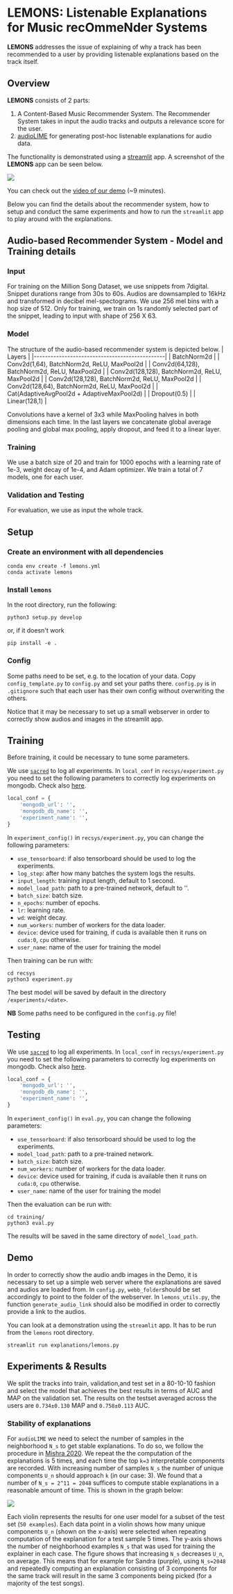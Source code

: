 # LEMONS: Listenable Explanations for Music recOmmeNder Systems

**LEMONS** addresses the issue of explaining of why a track has been recommended to a user by providing listenable
explanations based on the track itself.

## Overview

**LEMONS** consists of 2 parts:

1. A Content-Based Music Recommender System. The Recommender System takes in input the audio tracks and outputs a
   relevance score for the user.
2. [audioLIME](https://github.com/CPJKU/audioLIME) for generating post-hoc listenable explanations for audio data.

The functionality is demonstrated using a [streamlit](https://www.streamlit.io/) app. A screenshot of the **LEMONS** app
can be seen below.

![](imgs/landing_page.png)

You can check out the [video of our demo](https://www.youtube.com/watch?v=giSPrPnZ7mc) (~9 minutes).

Below you can find the details about the recommender system, how to setup and conduct the same experiments
and how to run the `streamlit` app to play around with the explanations.

## Audio-based Recommender System - Model and Training details

### Input

For training on the Million Song Dataset, we use snippets from 7digital. Snippet durations range from 30s to 60s. Audios
are downsampled to 16kHz and transformed in decibel mel-spectograms. We use 256 mel bins with a hop size of 512. Only
for training, we train on 1s randomly selected part of the snippet, leading to input with shape of 256 X 63.

### Model

The structure of the audio-based recommender system is depicted below. | Layers |
|-----------------------------------------------| | BatchNorm2d | | Conv2d(1,64), BatchNorm2d, ReLU, MaxPool2d | |
Conv2d(64,128), BatchNorm2d, ReLU, MaxPool2d | | Conv2d(128,128), BatchNorm2d, ReLU, MaxPool2d | | Conv2d(128,128),
BatchNorm2d, ReLU, MaxPool2d | | Conv2d(128,64), BatchNorm2d, ReLU, MaxPool2d | | Cat(AdaptiveAvgPool2d +
AdaptiveMaxPool2d)    | | Dropout(0.5)                                  | | Linear(128,1)
|

Convolutions have a kernel of 3x3 while MaxPooling halves in both dimensions each time. In the last layers we
concatenate global average pooling and global max pooling, apply dropout, and feed it to a linear layer.

### Training

We use a batch size of 20 and train for 1000 epochs with a learning rate of 1e-3, weight decay of 1e-4, and Adam
optimizer. We train a total of 7 models, one for each user.

### Validation and Testing

For evaluation, we use as input the whole track.

## Setup

### Create an environment with all dependencies

```shell script
conda env create -f lemons.yml
conda activate lemons
```

### Install `lemons`

In the root directory, run the following:

```shell script
python3 setup.py develop
```

or, if it doesn't work

```shell script
pip install -e .
```

### Config

Some paths need to be set, e.g. to the location of your data. Copy `config_template.py` to `config.py` and set your
paths there. `config.py` is in `.gitignore`
such that each user has their own config without overwriting the others.

Notice that it may be necessary to set up a small webserver in order to correctly show audios and images in the streamlit app.

## Training

Before training, it could be necessary to tune some parameters.

We use [`sacred`](https://github.com/IDSIA/sacred) to log all experiments. In `local_conf` in `recsys/experiment.py` you need to set the following parameters to correctly log experiments on mongodb. Check also [here](https://sacred.readthedocs.io/en/stable/observers.html#adding-a-mongoobserver).  



```python
local_conf = {
    'mongodb_url': '',
    'mongodb_db_name': '',
    'experiment_name': '',
}
```

In `experiment_config()` in `recsys/experiment.py`, you can change the following parameters:

- `use_tensorboard`: if also tensorboard should be used to log the experiments.
- `log_step`: after how many batches the system logs the results.
- `input_length`: training input length, default to 1 second.
- `model_load_path`: path to a pre-trained network, default to ''.
- `batch_size`: batch size.
- `n_epochs`: number of epochs.
- `lr`: learning rate.
- `wd`: weight decay.
- `num_workers`: number of workers for the data loader.
- `device`: device used for training, if cuda is available then it runs on `cuda:0`, `cpu` otherwise.
- `user_name`: name of the user for training the model


Then training can be run with:

```shell script
cd recsys
python3 experiment.py
```

The best model will be saved by default in the directory `/experiments/<date>`.

**NB** Some paths need to be configured in the `config.py` file!

## Testing

We use [`sacred`](https://github.com/IDSIA/sacred) to log all experiments. In `local_conf` in `recsys/experiment.py` you need to set the following parameters to correctly log experiments on mongodb. Check also [here](https://sacred.readthedocs.io/en/stable/observers.html#adding-a-mongoobserver).  

```python
local_conf = {
    'mongodb_url': '',
    'mongodb_db_name': '',
    'experiment_name': '',
}
```
In `experiment_config()` in `eval.py`, you can change the following parameters:
- `use_tensorboard`: if also tensorboard should be used to log the experiments.
- `model_load_path`: path to a pre-trained network.
- `batch_size`: batch size.
- `num_workers`: number of workers for the data loader.
- `device`: device used for training, if cuda is available then it runs on `cuda:0`, `cpu` otherwise.
- `user_name`: name of the user for training the model

Then the evaluation can be run with:

```shell script
cd training/
python3 eval.py
```

The results will be saved in the same directory of `model_load_path`.

## Demo
In order to correctly show the audio andb images in the Demo, it is necessary to set up a simple web server where the explanations are saved and audios are loaded from.
In `config.py`, `webb_folder`should be set accordingly to point to the folder of the webserver.
In `lemons_utils.py`, the function `generate_audio_link` should also be modified in order to correctly provide a link to the audios.

You can look at a demonstration using the `streamlit` app. It has to be run from the `lemons` root directory.

```
streamlit run explanations/lemons.py
```

## Experiments & Results

We split the tracks into train, validation,and test set in a 80-10-10 fashion and select the model that achieves the
best results in terms of AUC and MAP on the validation set. The results on the testset averaged across the users are
`0.734±0.130` MAP and `0.758±0.113` AUC.

### Stability of explanations
For `audioLIME` we need to select the number of samples in the neighborhood `N_s` to get stable explanations.
To do so, we follow the procedure in [Mishra 2020](https://arxiv.org/abs/2005.07788).
We repeat the the computation of the explanations is 5 times, and each time the top `k=3` interpretable components
are recorded. With increasing number of samples `N_s` the number of unique components `U_n` should approach `k` (in our case:
3). We found that a number of `N_s = 2^11 = 2048` suffices to compute stable explanations in a reasonable amount of time.
This is shown in the graph below:

![](imgs/stability.png)

Each violin represents the results for one user model for a subset of the test set (`50 examples`). Each data point in a
violin shows how many unique components `U_n` (shown on the x-axis) were selected when repeating computation of the
explanation for a test sample 5 times. The y-axis shows the number of neighborhood examples `N_s` that was used for
training the explainer in each case. The figure shows that increasing `N_s` decreases `U_n`, on average. This means that for
example for Sandra (purple), using `N_s=2048` and repeatedly computing an explanation consisting of 3 components for the
same track will result in the same 3 components being picked (for a majority of the test songs).